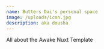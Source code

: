 ```yaml
---
name: Butters Dai's personal space
image: /uploads/icon.jpg
description: aka dousha
---
```

All about the Awake Nuxt Template
